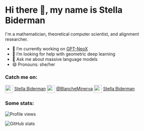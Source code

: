 # Hi there 👋, my name is Stella Biderman

I'm a mathematician, theoretical computer scientist, and alignment researcher.
- 🔭 I’m currently working on [GPT-NeoX](https://www.github.com/eleutherai/gpt-neox)
- 🤔 I’m looking for help with geometric deep learning 
- 💬 Ask me about massive language models 
- 😄 Pronouns: she/her

### Catch me on:
<a href = 'https://scholar.google.com/citations?user=bO7H0DAAAAAJ&hl=en'> <img width = '26px' align= 'center' src="https://upload.wikimedia.org/wikipedia/commons/thumb/c/c7/Google_Scholar_logo.svg/768px-Google_Scholar_logo.svg.png"/></a> [Stella Biderman](https://scholar.google.com/citations?user=bO7H0DAAAAAJ&hl=en)      <a href = 'https://mobile.twitter.com/BlancheMinerva'> <img width = '26px' align= 'center' src="https://raw.githubusercontent.com/rahulbanerjee26/githubAboutMeGenerator/main/icons/twitter.svg"/></a> [@BlancheMinerva](https://mobile.twitter.com/BlancheMinerva)      <a href = 'https://math.stackexchange.com/users/123230/stella-biderman'> <img width = '26px' align= 'center' src="https://cdn.sstatic.net/Sites/math/Img/apple-touch-icon.png?v=0ae50baa40ed"/></a> [Stella Biderman](https://math.stackexchange.com/users/123230/stella-biderman)

### Some stats:

![Profile views](https://gpvc.arturio.dev/stellaathena)

![GitHub stats](https://github-readme-stats.vercel.app/api?username=stellaathena&show_icons=true&count_private=true)
